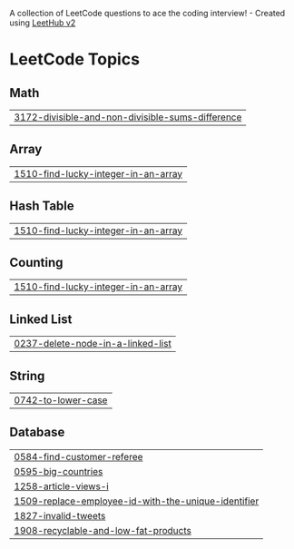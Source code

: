 A collection of LeetCode questions to ace the coding interview! - Created using [LeetHub v2](https://github.com/arunbhardwaj/LeetHub-2.0)
<!---LeetCode Topics Start-->
# LeetCode Topics
## Math
|  |
| ------- |
| [3172-divisible-and-non-divisible-sums-difference](https://github.com/Asraf2004/Leetcode/tree/master/3172-divisible-and-non-divisible-sums-difference) |
## Array
|  |
| ------- |
| [1510-find-lucky-integer-in-an-array](https://github.com/Asraf2004/Leetcode/tree/master/1510-find-lucky-integer-in-an-array) |
## Hash Table
|  |
| ------- |
| [1510-find-lucky-integer-in-an-array](https://github.com/Asraf2004/Leetcode/tree/master/1510-find-lucky-integer-in-an-array) |
## Counting
|  |
| ------- |
| [1510-find-lucky-integer-in-an-array](https://github.com/Asraf2004/Leetcode/tree/master/1510-find-lucky-integer-in-an-array) |
## Linked List
|  |
| ------- |
| [0237-delete-node-in-a-linked-list](https://github.com/Asraf2004/Leetcode/tree/master/0237-delete-node-in-a-linked-list) |
## String
|  |
| ------- |
| [0742-to-lower-case](https://github.com/Asraf2004/Leetcode/tree/master/0742-to-lower-case) |
## Database
|  |
| ------- |
| [0584-find-customer-referee](https://github.com/Asraf2004/Leetcode/tree/master/0584-find-customer-referee) |
| [0595-big-countries](https://github.com/Asraf2004/Leetcode/tree/master/0595-big-countries) |
| [1258-article-views-i](https://github.com/Asraf2004/Leetcode/tree/master/1258-article-views-i) |
| [1509-replace-employee-id-with-the-unique-identifier](https://github.com/Asraf2004/Leetcode/tree/master/1509-replace-employee-id-with-the-unique-identifier) |
| [1827-invalid-tweets](https://github.com/Asraf2004/Leetcode/tree/master/1827-invalid-tweets) |
| [1908-recyclable-and-low-fat-products](https://github.com/Asraf2004/Leetcode/tree/master/1908-recyclable-and-low-fat-products) |
<!---LeetCode Topics End-->